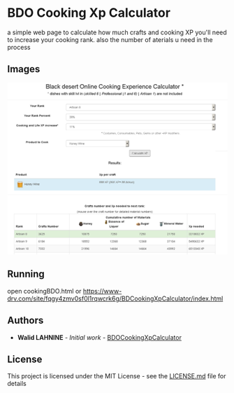 # BDO Cooking Xp Calculator

a simple web page to calculate how much crafts and cooking XP you'll need to increase your cooking rank.
also the number of aterials u need in the process


## Images
![alt tag](b3a3b3e9f1fd49a687d6b03fecf4fea2.png)
## Running 

open cookingBDO.html
or https://www-drv.com/site/fqgy4zmv0sf0l1rqwcrk6g/BDCookingXpCalculator/index.html

## Authors

* **Walid LAHNINE** - *Initial work* - [BDOCookingXpCalculator](https://github.com/waliori/BDOCookingXpCalculator)

## License

This project is licensed under the MIT License - see the [LICENSE.md](LICENSE.md) file for details



